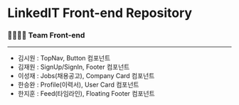 # LinkedIT Front-end Repository

### 👨‍👩‍👧‍👦 Team Front-end

---

- 김시원 : TopNav, Button 컴포넌트
- 김재원 : SignUp/SignIn, Footer 컴포넌트
- 이성재 : Jobs(채용공고), Company Card 컴포넌트
- 한승완 : Profile(이력서), User Card 컴포넌트
- 한지훈 : Feed(타임라인), Floating Footer 컴포넌트
